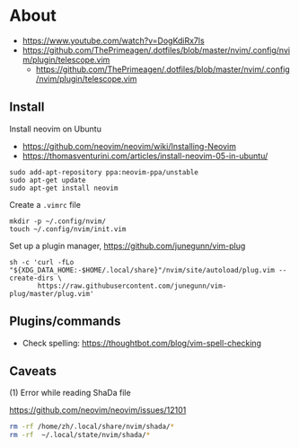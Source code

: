 # About

- https://www.youtube.com/watch?v=DogKdiRx7ls
- https://github.com/ThePrimeagen/.dotfiles/blob/master/nvim/.config/nvim/plugin/telescope.vim
  - https://github.com/ThePrimeagen/.dotfiles/blob/master/nvim/.config/nvim/plugin/telescope.vim
  
## Install 

Install neovim on Ubuntu

- https://github.com/neovim/neovim/wiki/Installing-Neovim
- https://thomasventurini.com/articles/install-neovim-05-in-ubuntu/

```
sudo add-apt-repository ppa:neovim-ppa/unstable
sudo apt-get update
sudo apt-get install neovim
```

Create a `.vimrc` file

```
mkdir -p ~/.config/nvim/
touch ~/.config/nvim/init.vim
```

Set up a plugin manager, https://github.com/junegunn/vim-plug

```
sh -c 'curl -fLo "${XDG_DATA_HOME:-$HOME/.local/share}"/nvim/site/autoload/plug.vim --create-dirs \
       https://raw.githubusercontent.com/junegunn/vim-plug/master/plug.vim'
```

## Plugins/commands

- Check spelling: https://thoughtbot.com/blog/vim-spell-checking

## Caveats

(1) Error while reading ShaDa file

https://github.com/neovim/neovim/issues/12101

```bash
rm -rf /home/zh/.local/share/nvim/shada/* 
rm -rf  ~/.local/state/nvim/shada/*
```
